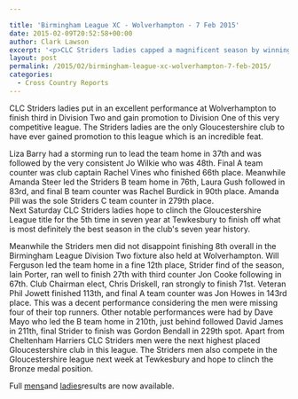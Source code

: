 ```yaml
---

title: 'Birmingham League XC - Wolverhampton - 7 Feb 2015'
date: 2015-02-09T20:52:58+00:00
author: Clark Lawson
excerpt: '<p>CLC Striders ladies capped a magnificent season by winning promotion to Division One in the Midland Cross Country League.</p>'
layout: post
permalink: /2015/02/birmingham-league-xc-wolverhampton-7-feb-2015/
categories:
  - Cross Country Reports
---
```

CLC Striders ladies put in an excellent performance at Wolverhampton to finish third in Division Two and gain promotion to Division One of this very competitive league. The Striders ladies are the only Gloucestershire club to have ever gained promotion to this league which is an incredible feat.

Liza Barry had a storming run to lead the team home in 37th and was followed by the very consistent Jo Wilkie who was 48th. Final A team counter was club captain Rachel Vines who finished 66th place. Meanwhile Amanda Steer led the Striders B team home in 76th, Laura Gush followed in 83rd, and final B team counter was Rachel Burdick in 90th place. Amanda Pill was the sole Striders C team counter in 279th place.  
Next Saturday CLC Striders ladies hope to clinch the Gloucestershire League title for the 5th time in seven year at Tewkesbury to finish off what is most definitely the best season in the club's seven year history.

Meanwhile the Striders men did not disappoint finishing 8th overall in the Birmingham League Division Two fixture also held at Wolverhampton. Will Ferguson led the team home in a fine 12th place, Strider find of the season, Iain Porter, ran well to finish 27th with third counter Jon Cooke following in 67th. Club Chairman elect, Chris Driskell, ran strongly to finish 71st. Veteran Phil Jowett finished 113th, and final A team counter was Jon Howes in 143rd place. This was a decent performance considering the men were missing four of their top runners. Other notable performances were had by Dave Mayo who led the B team home in 210th, just behind followed David James in 211th, final Strider to finish was Gordon Bendall in 229th spot. Apart from Cheltenham Harriers CLC Striders men were the next highest placed Gloucestershire club in this league. The Striders men also compete in the Gloucestershire league next week at Tewkesbury and hope to clinch the Bronze medal position. 

Full <a href="http://www.birminghamccleague.co.uk/images/stories/bdccl/articlepdfs/XC_League_Archive/2014-15/2015-02-07-M2.pdf" target="_blank" rel="nofollow">mens</a>and <a href="http://www.midlandathletics.org.uk/PDFS/2015_RES_150207_MWCCL_Fixture4.pdf" target="_blank" rel="nofollow">ladies</a>results are now available.